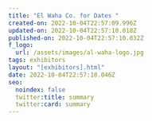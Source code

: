```yaml
---
title: "El Waha Co. for Dates "
created-on: 2022-10-04T22:57:09.996Z
updated-on: 2022-10-04T22:57:10.018Z
published-on: 2022-10-04T22:57:10.032Z
f_logo:
  url: /assets/images/al-waha-logo.jpg
tags: exhibitors
layout: "[exhibitors].html"
date: 2022-10-04T22:57:10.046Z
seo:
  noindex: false
  twitter:title: summary
  twitter:card: summary
---
```

